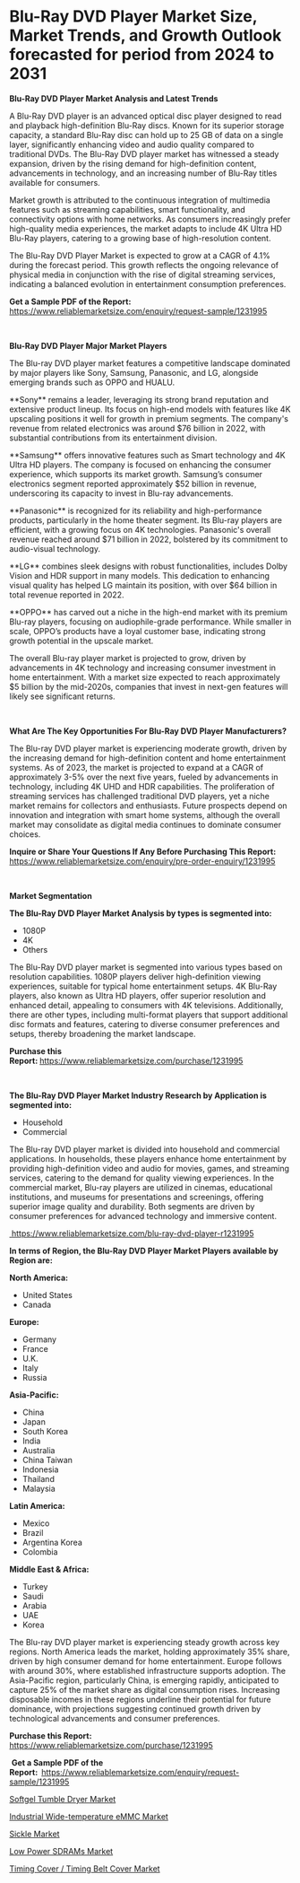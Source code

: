<p><h1>Blu-Ray DVD Player Market Size, Market Trends, and Growth Outlook forecasted for period from 2024 to 2031</h1></p><p><strong>Blu-Ray DVD Player Market Analysis and Latest Trends</strong></p>
<p><p>A Blu-Ray DVD player is an advanced optical disc player designed to read and playback high-definition Blu-Ray discs. Known for its superior storage capacity, a standard Blu-Ray disc can hold up to 25 GB of data on a single layer, significantly enhancing video and audio quality compared to traditional DVDs. The Blu-Ray DVD player market has witnessed a steady expansion, driven by the rising demand for high-definition content, advancements in technology, and an increasing number of Blu-Ray titles available for consumers.</p><p>Market growth is attributed to the continuous integration of multimedia features such as streaming capabilities, smart functionality, and connectivity options with home networks. As consumers increasingly prefer high-quality media experiences, the market adapts to include 4K Ultra HD Blu-Ray players, catering to a growing base of high-resolution content.</p><p>The Blu-Ray DVD Player Market is expected to grow at a CAGR of 4.1% during the forecast period. This growth reflects the ongoing relevance of physical media in conjunction with the rise of digital streaming services, indicating a balanced evolution in entertainment consumption preferences.</p></p>
<p><strong>Get a Sample PDF of the Report:&nbsp;</strong> <a href="https://www.reliablemarketsize.com/enquiry/request-sample/1231995?utm_campaign=1170&utm_medium=2&utm_source=Github&utm_content=ia&utm_term=01102024&utm_id=blu-ray-dvd-player">https://www.reliablemarketsize.com/enquiry/request-sample/1231995</a></p>
<p>&nbsp;</p>
<p><strong>Blu-Ray DVD Player Major Market Players</strong></p>
<p><p>The Blu-ray DVD player market features a competitive landscape dominated by major players like Sony, Samsung, Panasonic, and LG, alongside emerging brands such as OPPO and HUALU. </p><p>**Sony** remains a leader, leveraging its strong brand reputation and extensive product lineup. Its focus on high-end models with features like 4K upscaling positions it well for growth in premium segments. The company's revenue from related electronics was around $76 billion in 2022, with substantial contributions from its entertainment division.</p><p>**Samsung** offers innovative features such as Smart technology and 4K Ultra HD players. The company is focused on enhancing the consumer experience, which supports its market growth. Samsung’s consumer electronics segment reported approximately $52 billion in revenue, underscoring its capacity to invest in Blu-ray advancements.</p><p>**Panasonic** is recognized for its reliability and high-performance products, particularly in the home theater segment. Its Blu-ray players are efficient, with a growing focus on 4K technologies. Panasonic's overall revenue reached around $71 billion in 2022, bolstered by its commitment to audio-visual technology.</p><p>**LG** combines sleek designs with robust functionalities, includes Dolby Vision and HDR support in many models. This dedication to enhancing visual quality has helped LG maintain its position, with over $64 billion in total revenue reported in 2022.</p><p>**OPPO** has carved out a niche in the high-end market with its premium Blu-ray players, focusing on audiophile-grade performance. While smaller in scale, OPPO’s products have a loyal customer base, indicating strong growth potential in the upscale market.</p><p>The overall Blu-ray player market is projected to grow, driven by advancements in 4K technology and increasing consumer investment in home entertainment. With a market size expected to reach approximately $5 billion by the mid-2020s, companies that invest in next-gen features will likely see significant returns.</p></p>
<p>&nbsp;</p>
<p><strong>What Are The Key Opportunities For Blu-Ray DVD Player Manufacturers?</strong></p>
<p><p>The Blu-ray DVD player market is experiencing moderate growth, driven by the increasing demand for high-definition content and home entertainment systems. As of 2023, the market is projected to expand at a CAGR of approximately 3-5% over the next five years, fueled by advancements in technology, including 4K UHD and HDR capabilities. The proliferation of streaming services has challenged traditional DVD players, yet a niche market remains for collectors and enthusiasts. Future prospects depend on innovation and integration with smart home systems, although the overall market may consolidate as digital media continues to dominate consumer choices.</p></p>
<p><strong>Inquire or Share Your Questions If Any Before Purchasing This Report:</strong> <a href="https://www.reliablemarketsize.com/enquiry/pre-order-enquiry/1231995?utm_campaign=1170&utm_medium=2&utm_source=Github&utm_content=ia&utm_term=01102024&utm_id=blu-ray-dvd-player">https://www.reliablemarketsize.com/enquiry/pre-order-enquiry/1231995</a></p>
<p>&nbsp;</p>
<p><strong>Market Segmentation</strong></p>
<p><strong>The Blu-Ray DVD Player Market Analysis by types is segmented into:</strong></p>
<p><ul><li>1080P</li><li>4K</li><li>Others</li></ul></p>
<p><p>The Blu-Ray DVD player market is segmented into various types based on resolution capabilities. 1080P players deliver high-definition viewing experiences, suitable for typical home entertainment setups. 4K Blu-Ray players, also known as Ultra HD players, offer superior resolution and enhanced detail, appealing to consumers with 4K televisions. Additionally, there are other types, including multi-format players that support additional disc formats and features, catering to diverse consumer preferences and setups, thereby broadening the market landscape.</p></p>
<p><strong>Purchase this Report:&nbsp;</strong><a href="https://www.reliablemarketsize.com/purchase/1231995?utm_campaign=1170&utm_medium=2&utm_source=Github&utm_content=ia&utm_term=01102024&utm_id=blu-ray-dvd-player">https://www.reliablemarketsize.com/purchase/1231995</a></p>
<p>&nbsp;</p>
<p><strong>The Blu-Ray DVD Player Market Industry Research by Application is segmented into:</strong></p>
<p><ul><li>Household</li><li>Commercial</li></ul></p>
<p><p>The Blu-ray DVD player market is divided into household and commercial applications. In households, these players enhance home entertainment by providing high-definition video and audio for movies, games, and streaming services, catering to the demand for quality viewing experiences. In the commercial market, Blu-ray players are utilized in cinemas, educational institutions, and museums for presentations and screenings, offering superior image quality and durability. Both segments are driven by consumer preferences for advanced technology and immersive content.</p></p>
<p><a href="https://www.reliablemarketsize.com/blu-ray-dvd-player-r1231995?utm_campaign=1170&utm_medium=2&utm_source=Github&utm_content=ia&utm_term=01102024&utm_id=blu-ray-dvd-player">&nbsp;https://www.reliablemarketsize.com/blu-ray-dvd-player-r1231995</a></p>
<p><strong>In terms of Region, the Blu-Ray DVD Player Market Players available by Region are:</strong></p>
<p>
    <p> <strong> North America: </strong>
        <ul>
            <li>United States</li>
            <li>Canada</li>
        </ul>
        </p> 
    <p> <strong> Europe: </strong>
        <ul>
            <li>Germany</li>
            <li>France</li>
            <li>U.K.</li>
            <li>Italy</li>
            <li>Russia</li>
        </ul>
        </p> 
    <p> <strong> Asia-Pacific: </strong>
        <ul>
            <li>China</li>
            <li>Japan</li>
            <li>South Korea</li>
            <li>India</li>
            <li>Australia</li>
            <li>China Taiwan</li>
            <li>Indonesia</li>
            <li>Thailand</li>
            <li>Malaysia</li>
        </ul>
        </p> 
    <p> <strong> Latin America: </strong>
        <ul>
            <li>Mexico</li>
            <li>Brazil</li>
            <li>Argentina Korea</li>
            <li>Colombia</li>
        </ul>
        </p> 
    <p> <strong> Middle East & Africa: </strong>
        <ul>
            <li>Turkey</li>
            <li>Saudi</li>
            <li>Arabia</li>
            <li>UAE</li>
            <li>Korea</li>
        </ul>
    </p>
    </p>
<p><p>The Blu-ray DVD player market is experiencing steady growth across key regions. North America leads the market, holding approximately 35% share, driven by high consumer demand for home entertainment. Europe follows with around 30%, where established infrastructure supports adoption. The Asia-Pacific region, particularly China, is emerging rapidly, anticipated to capture 25% of the market share as digital consumption rises. Increasing disposable incomes in these regions underline their potential for future dominance, with projections suggesting continued growth driven by technological advancements and consumer preferences.</p></p>
<p><strong>Purchase this Report: </strong><a href="https://www.reliablemarketsize.com/purchase/1231995?utm_campaign=1170&utm_medium=2&utm_source=Github&utm_content=ia&utm_term=01102024&utm_id=blu-ray-dvd-player">https://www.reliablemarketsize.com/purchase/1231995</a></p>
<p>&nbsp;<strong>Get a Sample PDF of the Report:&nbsp;&nbsp;</strong><a href="https://www.reliablemarketsize.com/enquiry/request-sample/1231995?utm_campaign=1170&utm_medium=2&utm_source=Github&utm_content=ia&utm_term=01102024&utm_id=blu-ray-dvd-player">https://www.reliablemarketsize.com/enquiry/request-sample/1231995</a></p>
<p><strong></strong></p>
<p><p><a href="https://www.linkedin.com/pulse/emerging-opportunities-challenges-global-softgel-tumble-dryer-weape?utm_campaign=1170&utm_medium=2&utm_source=Github&utm_content=ia&utm_term=01102024&utm_id=blu-ray-dvd-player">Softgel Tumble Dryer Market</a></p><p><a href="https://issuu.com/reportprime-2/docs/industrial-wide-temperature-emmc-ma_2039ffbabb6bc3?utm_campaign=1170&utm_medium=2&utm_source=Github&utm_content=ia&utm_term=01102024&utm_id=blu-ray-dvd-player">Industrial Wide-temperature eMMC Market</a></p><p><a href="https://www.linkedin.com/pulse/emerging-opportunities-challenges-global-sickle-market-xm1qe?utm_campaign=1170&utm_medium=2&utm_source=Github&utm_content=ia&utm_term=01102024&utm_id=blu-ray-dvd-player">Sickle Market</a></p><p><a href="https://issuu.com/reportprime-2/docs/low-power-sdrams-market-size-2030.p_91ddfe8dc1d39e?utm_campaign=1170&utm_medium=2&utm_source=Github&utm_content=ia&utm_term=01102024&utm_id=blu-ray-dvd-player">Low Power SDRAMs Market</a></p><p><a href="https://github.com/sofayahoo2023/Market-Research-Report-List-6/blob/main/timing-cover-timing-belt-cover-market.md?utm_campaign=1170&utm_medium=2&utm_source=Github&utm_content=ia&utm_term=01102024&utm_id=blu-ray-dvd-player">Timing Cover / Timing Belt Cover Market</a></p></p>